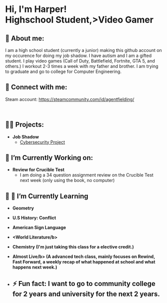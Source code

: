 <h1>Hi, I'm Harper! <br/>Highschool Student</a>,>Video Gamer</a>

<h2> 💬 About me: </h2>

I am a high school student (currently a junior) making this github account on my occurence for doing my job shadow. I have autism and I am a gifted student. I play video games (Call of Duty, Battlefield, Fortnite, GTA 5, and others.) I workout 2-3 times a week with my father and brother. I am trying to graduate and go to college for Computer Engineering. 

<h2> 🤳 Connect with me: </h2>

Steam account: https://steamcommunity.com/id/agentfielding/

<br>

<h2>👨‍💻 Projects: </h2>

- <b>Job Shadow</b>
  - [Cybersecurity Project](https://github.com/HarperGraves/Cybersecurity-Project/tree/main)

<h2>🔭 I’m Currently Working on: </h2>
  
- <b>Review for Crucible Test</b>
  - I am doing a 34 question assignment review on the Crucible Test next week (only using the book, no computer) 
  
<h2>🔭 🌱 I’m Currently Learning </h2>

- <b>Geometry</b>
- <b>U.S History: Conflict</b>
- <b>American Sign Language</b>
- <b><World Literature/b>
- <b>Chemistry</b> (I'm just taking this class for a elective credit.)
- <b>Almost Live/b> (A advanced tech class, mainly focuses on Rewind, Fast Forward, a weekly recap of what happened at school and what happens next week.)

- <h2>⚡ Fun fact: I want to go to community college for 2 years and university for the next 2 years. </h2>



<!--
- 
- 👯 I’m looking to collaborate on ...
- 🤔 I’m looking for help with ...
- 💬 Ask me about ...
- 📫 How to reach me: ...
-->
